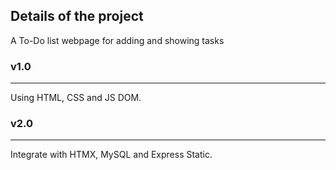 ## Details of the project

A To-Do list webpage for adding and showing tasks

### v1.0
---
Using HTML, CSS and JS DOM.

### v2.0
---
Integrate with HTMX, MySQL and Express Static.